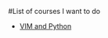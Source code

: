 #List of courses I want to do

* [VIM and Python](https://realpython.com/blog/python/vim-and-python-a-match-made-in-heaven/)
